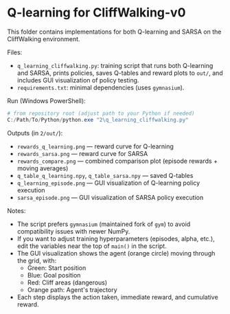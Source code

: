 # Q-learning for CliffWalking-v0

This folder contains implementations for both Q-learning and SARSA on the CliffWalking environment.

Files:
- `q_learning_cliffwalking.py`: training script that runs both Q-learning and SARSA, prints policies, saves Q-tables and reward plots to `out/`, and includes GUI visualization of policy testing.
- `requirements.txt`: minimal dependencies (uses `gymnasium`).

Run (Windows PowerShell):

```powershell
# from repository root (adjust path to your Python if needed)
C:/Path/To/Python/python.exe "2\q_learning_cliffwalking.py"
```

Outputs (in `2/out/`):
- `rewards_q_learning.png` — reward curve for Q-learning
- `rewards_sarsa.png` — reward curve for SARSA
- `rewards_compare.png` — combined comparison plot (episode rewards + moving averages)
- `q_table_q_learning.npy`, `q_table_sarsa.npy` — saved Q-tables
- `q_learning_episode.png` — GUI visualization of Q-learning policy execution
- `sarsa_episode.png` — GUI visualization of SARSA policy execution

Notes:
- The script prefers `gymnasium` (maintained fork of `gym`) to avoid compatibility issues with newer NumPy.
- If you want to adjust training hyperparameters (episodes, alpha, etc.), edit the variables near the top of `main()` in the script.
- The GUI visualization shows the agent (orange circle) moving through the grid, with:
  - Green: Start position
  - Blue: Goal position  
  - Red: Cliff areas (dangerous)
  - Orange path: Agent's trajectory
- Each step displays the action taken, immediate reward, and cumulative reward.

